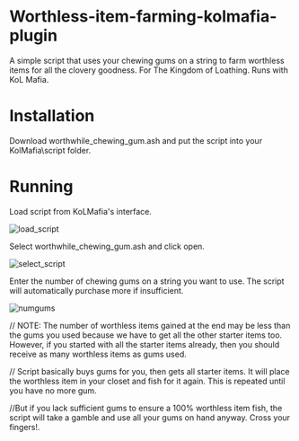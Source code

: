 # Worthless-item-farming-kolmafia-plugin
A simple script that uses your chewing gums on a string to farm worthless items for all the clovery goodness. For The Kingdom of Loathing. Runs with KoL Mafia.

# Installation

Download worthwhile_chewing_gum.ash and put the script into your KolMafia\script folder.


# Running

Load script from KoLMafia's interface. 

![load_script](https://user-images.githubusercontent.com/22453777/36194697-c49437ce-11a5-11e8-9dd9-6e48942dcd15.png)

Select worthwhile_chewing_gum.ash and click open.

![select_script](https://user-images.githubusercontent.com/22453777/36194741-ea91fcea-11a5-11e8-8014-43e664422630.png)

Enter the number of chewing gums on a string you want to use. The script will automatically purchase more if insufficient.

![numgums](https://user-images.githubusercontent.com/22453777/36194767-fd208b10-11a5-11e8-8982-99cf9b0ca935.png)


// NOTE: The number of worthless items gained at the end may be less than  the gums you used because we have to get all the other starter items too. However, if you started with all the starter items already, then you should receive as many worthless items as gums used.

// Script basically buys gums for you, then gets all starter items. It will place the worthless item in your closet and fish for it again. This is repeated until you have no more gum.

//But if you lack sufficient gums to ensure a 100% worthless item fish, the script will take a gamble and use all your gums on hand anyway. Cross your fingers!.
